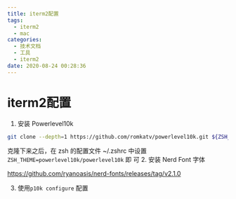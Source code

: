 ```yaml
---
title: iterm2配置
tags:
  - iterm2
  - mac
categories:
  - 技术文档
  - 工具
  - iterm2
date: 2020-08-24 00:28:36
---
```


# iterm2配置
1. 安装 Powerlevel10k

```bash
git clone --depth=1 https://github.com/romkatv/powerlevel10k.git ${ZSH_CUSTOM:-~/.oh-my-zsh/custom}/themes/powerlevel10k
```
克隆下来之后，在 zsh 的配置文件 ~/.zshrc 中设置 `ZSH_THEME=powerlevel10k/powerlevel10k` 即 可
2. 安装 Nerd Font 字体

https://github.com/ryanoasis/nerd-fonts/releases/tag/v2.1.0

3. 使用`p10k configure` 配置

